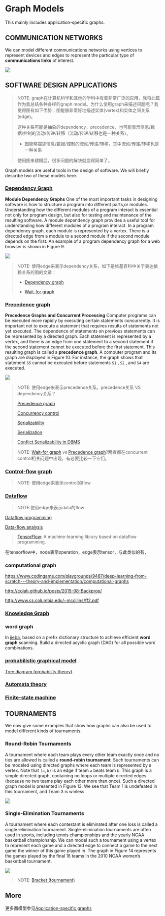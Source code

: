 # Graph Models

This mainly includes application-specific graphs.

## COMMUNICATION NETWORKS

We can model different communications networks using vertices to represent devices and edges to represent the particular type of **communications links** of interest. 

![](./FIGURE5-A-Computer-Network-with-Multiple-One-Way-Links.jpg)



## SOFTWARE DESIGN APPLICATIONS 

> NOTE: graph在计算机科学和其他的学科中有着非常广泛的应用，我将此篇作为我总结各种各样的graph model。为什么使用graph来描述问题呢？我觉得图有如下优势：图能够非常好地描述实体(vertex)和实体之间关系(edge)。
>
> 这种关系可能是抽象的dependency，precedence，也可能表示信息/数据/控制的流动/传递/转移（流动/传递/转移也是一种关系）。
>
> - 图能够描述信息/数据/控制的流动/传递/转移，其中流动/传递/转移也是一种关系
> 
>使用图来建模后，很多问题的解决就变得简单了。
> 

Graph models are useful tools in the design of software. We will briefly describe two of these models here.

### [Dependency Graph](https://en.wikipedia.org/wiki/Dependency_graph)

**Module Dependency Graphs** One of the most important tasks in designing software is how to structure a program into different parts,or modules. Understanding how the different modules of a program interact is essential not only for program design, but also for testing and maintenance of the resulting software. A module dependency graph provides a useful tool for understanding how different modules of a program interact. In a program dependency graph, each module is represented by a vertex. There is a directed edge from a module to a second module if the second module depends on the first. An example of a program dependency graph for a web browser is shown in Figure 9.

![](./FIGURE9A-Module-Dependency-Graph.jpg)

> NOTE: 使用edge来表示dependency关系，如下是维基百科中关于表达依赖关系的图的文章：
>
> - [Dependency graph](https://en.wikipedia.org/wiki/Dependency_graph)
>
> - [Wait-for graph](https://en.wikipedia.org/wiki/Wait-for_graph)

### [Precedence graph](https://en.wikipedia.org/wiki/Precedence_graph)

**Precedence Graphs and Concurrent Processing** Computer programs can be executed more rapidly by executing certain statements concurrently. It is important not to execute a statement that requires results of statements not yet executed. The dependence of statements on previous statements can be represented by a directed graph. Each statement is represented by a vertex, and there is an edge from one statement to a second statement if the second statement cannot be executed before the first statement. This resulting graph is called a **precedence graph**. A computer program and its graph are displayed in Figure 10. For instance, the graph shows that statement `S5` cannot be executed before statements `S1` , `S2` , and `S4` are executed.

![](./FIGURE10A-Precedence-Graph.jpg)

> NOTE: 使用edge来表示precedence关系。precedence关系 VS dependency关系？
>
> [Precedence graph](https://en.wikipedia.org/wiki/Precedence_graph)
>
> [Concurrency control](https://en.wikipedia.org/wiki/Concurrency_control)
>
> [Serializability](https://en.wikipedia.org/wiki/Serializability)
>
> [Serialization](https://en.wikipedia.org/wiki/Serialization)
>
> [Conflict Serializability in DBMS](https://www.geeksforgeeks.org/conflict-serializability-in-dbms/)



> NOTE: 	[Wait-for graph](https://en.wikipedia.org/wiki/Wait-for_graph) vs [Precedence graph](https://en.wikipedia.org/wiki/Precedence_graph)?两者都在concurrent control相关问题中出现，有必要比较一下它们。



### [Control-flow graph](https://en.wikipedia.org/wiki/Control-flow_graph)

> NOTE: 使用edge来表示control的flow



### [Dataflow](https://en.wikipedia.org/wiki/Dataflow)

> NOTE:使用edge来表示data的flow

[Dataflow programming](https://en.wikipedia.org/wiki/Dataflow_programming)

[Data-flow analysis](https://en.wikipedia.org/wiki/Data-flow_analysis)

> [TensorFlow](https://en.wikipedia.org/wiki/TensorFlow): A machine-learning library based on dataflow programming.

在tensorflow中，node表示operation，edge表示tensor，与此类似的有，

### computational graph

https://www.codingame.com/playgrounds/9487/deep-learning-from-scratch---theory-and-implementation/computational-graphs

http://colah.github.io/posts/2015-08-Backprop/

http://www.cs.columbia.edu/~mcollins/ff2.pdf

### [Knowledge Graph](https://en.wikipedia.org/wiki/Knowledge_Graph)



### word graph

In [jieba](https://github.com/fxsjy/jieba),  based on a prefix dictionary structure to achieve efficient **word graph** scanning. Build a directed acyclic graph (DAG) for all possible word combinations.



### [probabilistic graphical model](https://en.wikipedia.org/wiki/Graphical_model)

[Tree diagram (probability theory)](https://en.wikipedia.org/wiki/Tree_diagram_(probability_theory))

### [Automata theory](https://en.wikipedia.org/wiki/Automata_theory)

### [Finite-state machine](https://en.wikipedia.org/wiki/Finite-state_machine)

## TOURNAMENTS

We now give some examples that show how graphs can also be used to model different kinds of tournaments.

### Round-Robin Tournaments 

A tournament where each team plays every other team exactly once and no ties are allowed is called a **round-robin tournament**. Such tournaments can be modeled using directed graphs where each team is represented by a vertex. Note that `(a,b)` is an edge if team `a` beats team `b`. This graph is a simple directed graph, containing no loops or multiple directed edges (because no two teams play each other more than once). Such a directed graph model is presented in Figure 13. We see that Team 1 is undefeated in this tournament, and Team 3 is winless.

![](./FIGURE13A-Graph.jpg)

### Single-Elimination Tournaments

A tournament where each contestant is eliminated after one loss is called a single-elimination tournament. Single-elimination tournaments are often used in sports, including tennis championships and the yearly NCAA basketball championship. We can model such a tournament using a vertex to represent each game and a directed edge to connect a game to the next game the winner of this game played in. The graph in Figure 14 represents the games played by the final 16 teams in the 2010 NCAA women’s basketball tournament.

![](./FIGURE14-A-Single-Elimination-Tournament.jpg)

> NOTE: [Bracket (tournament)](https://en.wikipedia.org/wiki/Bracket_(tournament))

## More

更多图模型参见[Application-specific graphs](https://en.wikipedia.org/wiki/Category:Application-specific_graphs)

